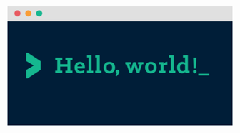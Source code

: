 <p align="center">
  <img src="https://github.com/matimercado/matimercado/blob/master/readme.png">
</p>
